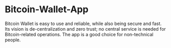 # Bitcoin-Wallet-App
Bitcoin Wallet is easy to use and reliable, while also being secure and fast. Its vision is de-centralization and zero trust; no central service is needed for Bitcoin-related operations. The app is a good choice for non-technical people.

